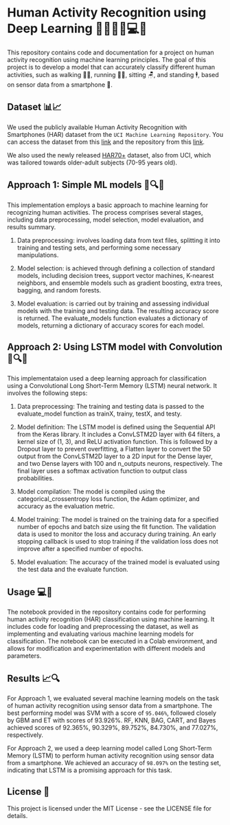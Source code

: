# Human Activity Recognition using Deep Learning 🏃‍♂️🏃‍♀️💻🧠
This repository contains code and documentation for a project on human activity recognition using machine learning principles. The goal of this project is to develop a model that can accurately classify different human activities, such as walking 🚶‍♂️, running 🏃‍♀️, sitting 🪑, and standing 🕴️, based on sensor data from a smartphone 📱.

## Dataset 📊📈
We used the publicly available Human Activity Recognition with Smartphones (HAR) dataset from the `UCI Machine Learning Repository`. You can access the dataset from this [link](https://archive.ics.uci.edu/ml/datasets/human+activity+recognition+using+smartphones) and the repository from this [link](https://archive.ics.uci.edu/ml/index.php).

We also used the newly released [HAR70+](https://archive-beta.ics.uci.edu/dataset/780/har70) dataset, also from UCI, which was tailored towards older-adult subjects (70-95 years old).

## Approach 1: Simple ML models 🧬🔍🤖
This implementation employs a basic approach to machine learning for recognizing human activities. The process comprises several stages, including data preprocessing, model selection, model evaluation, and results summary.

1. Data preprocessing: involves loading data from text files, splitting it into training and testing sets, and performing some necessary manipulations.

2. Model selection: is achieved through defining a collection of standard models, including decision trees, support vector machines, K-nearest neighbors, and ensemble models such as gradient boosting, extra trees, bagging, and random forests.

3. Model evaluation: is carried out by training and assessing individual models with the training and testing data. The resulting accuracy score is returned. The evaluate_models function evaluates a dictionary of models, returning a dictionary of accuracy scores for each model.

## Approach 2: Using LSTM model with Convolution 🧬🔍🤖
This implementataion used a deep learning approach for classification using a Convolutional Long Short-Term Memory (LSTM) neural network. It involves the following steps:

1. Data preprocessing: The training and testing data is passed to the evaluate_model function as trainX, trainy, testX, and testy.

2. Model definition: The LSTM model is defined using the Sequential API from the Keras library. It includes a ConvLSTM2D layer with 64 filters, a kernel size of (1, 3), and ReLU activation function. This is followed by a Dropout layer to prevent overfitting, a Flatten layer to convert the 5D output from the ConvLSTM2D layer to a 2D input for the Dense layer, and two Dense layers with 100 and n_outputs neurons, respectively. The final layer uses a softmax activation function to output class probabilities.

3. Model compilation: The model is compiled using the categorical_crossentropy loss function, the Adam optimizer, and accuracy as the evaluation metric.

4. Model training: The model is trained on the training data for a specified number of epochs and batch size using the fit function. The validation data is used to monitor the loss and accuracy during training. An early stopping callback is used to stop training if the validation loss does not improve after a specified number of epochs.

5. Model evaluation: The accuracy of the trained model is evaluated using the test data and the evaluate function.

## Usage 💻🚀
The notebook provided in the repository contains code for performing human activity recognition (HAR) classification using machine learning. It includes code for loading and preprocessing the dataset, as well as implementing and evaluating various machine learning models for classification. The notebook can be executed in a Colab environment, and allows for modification and experimentation with different models and parameters.

## Results 📈🔍
For Approach 1, we evaluated several machine learning models on the task of human activity recognition using sensor data from a smartphone. The best performing model was SVM with a score of `95.046%`, followed closely by GBM and ET with scores of 93.926%. RF, KNN, BAG, CART, and Bayes achieved scores of 92.365%, 90.329%, 89.752%, 84.730%, and 77.027%, respectively.

For Approach 2, we used a deep learning model called Long Short-Term Memory (LSTM) to perform human activity recognition using sensor data from a smartphone. We achieved an accuracy of `98.097%` on the testing set, indicating that LSTM is a promising approach for this task.

## License 📝
This project is licensed under the MIT License - see the LICENSE file for details.
